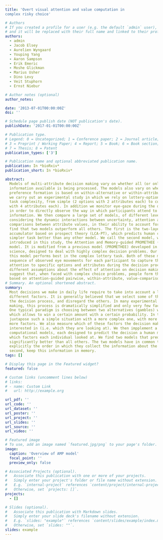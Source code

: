 ```yaml
---
title: 'Overt visual attention and value computation in
complex risky choice'

# Authors
# If you created a profile for a user (e.g. the default `admin` user), write the username (folder name) here
# and it will be replaced with their full name and linked to their profile.
authors:
  - admin
  - Jacob Elsey
  - Aurelien Wyngaard
  - Youping Yang
  - Aaron Sampson
  - Erik Emeric
  - Moshe Glickman
  - Marius Usher
  - Dino Levy
  - Veit Stuphorn
  - Ernst Niebur

# Author notes (optional)
author_notes:

date: '2013-07-01T00:00:00Z'
doi: ''

# Schedule page publish date (NOT publication's date).
publishDate: '2017-01-01T00:00:00Z'

# Publication type.
# Legend: 0 = Uncategorized; 1 = Conference paper; 2 = Journal article;
# 3 = Preprint / Working Paper; 4 = Report; 5 = Book; 6 = Book section;
# 7 = Thesis; 8 = Patent
publication_types: ['3']

# Publication name and optional abbreviated publication name.
publication: In *bioRxiv*
publication_short: In *bioRxiv*

abstract: 
  Models of multi-attribute decision making vary on whether all (or only part of the)
  information available is being processed. The models also vary on whether the
  preference formation is based on within-alternative or within-attribute processing. Here
  we carry out an experimental study in which we rely on lottery-options, and we vary the
  task complexity, from simple (2 options with 2 attributes each) to complex (4 options
  with 4 attributes each). In addition we monitor eye-gaze during the decision formation,
  in order to directly observe the way in which participants attend to decision-relevant
  information. We then compare a large set of models, of different levels of complexity, by
  considering the dynamic interactions between uncertainty, attention and pairwise
  comparisons between attribute values, in their ability to account for the choice data. We
  find that two models outperform all others. The first is the two-layer leaky-competing
  accumulator based on prospect theory (LCA-PT), which predicts human choices on the
  simpler task better than any other model. We call the second model, which is
  introduced in this study, the Attention and Memory-guided PROMETHEE (AMP)
  model. It is modified from a previous model (PROMETHEE) developed in management
  science, designed to deal with highly complex decision problems. Our results show that
  this model performs best in the complex lottery task. Both of these models use the
  sequence of observed eye movements for each participant to capture the allocation of
  attention to specific options and attributes during the decision process, but make
  different assumptions about the effect of attention on decision making. Our results
  suggest that, when faced with complex choice problems, people form their preference
  based on attention-guided pairwise, within-attribute, value-comparisons.
# Summary. An optional shortened abstract.
summary: 
  Most decisions we make in daily life require to take into account a large number of
  different factors. It is generally believed that we select some of them, use only those for
  the decision process, and disregard the others. In many experimental studies of decision
  making, this process is dramatically simplified and only very few factors are included.
  One typical paradigm is choosing between two alternatives (gambles) where each of
  which allows to win a certain amount with a certain probability. In this study, we
  juxtapose such a simple situation with a more complex one, with more alternatives and
  more factors. We also measure which of these factors the decision makers actually are
  interested in (i.e. which they are looking at). We then impplement a dozen
  computational models, each designed to predict the decision a human makes based on
  which factors each individual looked at. We find two models that predict the choices
  significantly better than all others. The two models have in common that they, first, use
  explicitly the order in which they collect the information about the different choices and
  second, keep this information in memory.
tags: []

# Display this page in the Featured widget?
featured: false

# Custom links (uncomment lines below)
# links:
# - name: Custom Link
#   url: http://example.org

url_pdf: ''
url_code: ''
url_dataset: ''
url_poster: ''
url_project: ''
url_slides: ''
url_source: ''
url_video: ''

# Featured image
# To use, add an image named `featured.jpg/png` to your page's folder.
image:
  caption: 'Overview of AMP model'
  focal_point: ''
  preview_only: false

# Associated Projects (optional).
#   Associate this publication with one or more of your projects.
#   Simply enter your project's folder or file name without extension.
#   E.g. `internal-project` references `content/project/internal-project/index.md`.
#   Otherwise, set `projects: []`.
projects:
  - []

# Slides (optional).
#   Associate this publication with Markdown slides.
#   Simply enter your slide deck's filename without extension.
#   E.g. `slides: "example"` references `content/slides/example/index.md`.
#   Otherwise, set `slides: ""`.
slides: example
---
```

